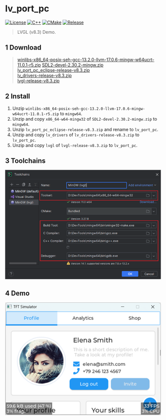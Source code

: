 # lv_port_pc

[![License](https://img.shields.io/badge/License-MIT-green.svg?style=flat&logo=git)](https://www.mit-license.org)
[![C++](https://img.shields.io/badge/C++-17-brightgreen.svg?style=flat&logo=cplusplus)](https://isocpp.org)
[![CMake](https://img.shields.io/badge/CMake-3.10-brightgreen.svg?style=flat&logo=cmake)](https://cmake.org/cmake/help/v3.10)
[![Release](https://img.shields.io/badge/Release-0.1.0-blue.svg)](https://github.com/aaric/lvgl_port_pc/releases)

> LVGL (v8.3) Demo.

## 1 Download

> [winlibs-x86_64-posix-seh-gcc-13.2.0-llvm-17.0.6-mingw-w64ucrt-11.0.1-r5.zip](https://winlibs.com) 
> [SDL2-devel-2.30.2-mingw.zip](https://github.com/libsdl-org/SDL/releases/tag/release-2.30.2)  
> [lv_port_pc_eclipse-release-v8.3.zip](https://github.com/lvgl/lv_port_pc_eclipse/tree/release/v8.3)  
> [lv_drivers-release-v8.3.zip](https://github.com/lvgl/lv_drivers/tree/release/v8.3)  
> [lvgl-release-v8.3.zip](https://github.com/lvgl/lvgl/tree/release/v8.3)

## 2 Install

1. Unzip `winlibs-x86_64-posix-seh-gcc-13.2.0-llvm-17.0.6-mingw-w64ucrt-11.0.1-r5.zip` to `mingw64`.
2. Unzip and copy `x86_64-w64-mingw32` of `SDL2-devel-2.30.2-mingw.zip` to `mingw64`.
3. Unzip `lv_port_pc_eclipse-release-v8.3.zip` and rename to `lv_port_pc`.
4. Unzip and copy `lv_drivers` of `lv_drivers-release-v8.3.zip` to `lv_port_pc`.
5. Unzip and copy `lvgl` of `lvgl-release-v8.3.zip` to `lv_port_pc`.

## 3 Toolchains

![Toolchains-MinGW-LVGL.png](Toolchains-MinGW-LVGL.png)

## 4 Demo

![TFT-Simulator.png](TFT-Simulator.png)
